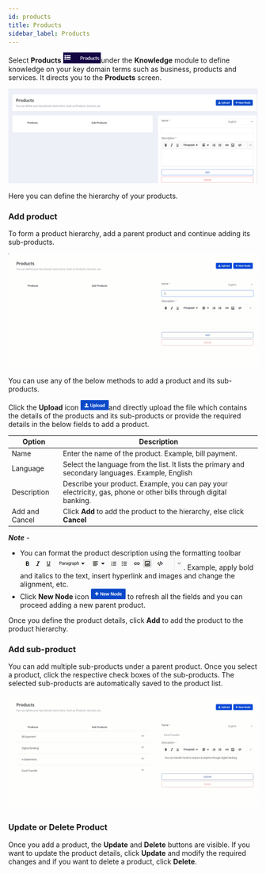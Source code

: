 ```yaml
---
id: products
title: Products
sidebar_label: Products
---
```


Select **Products** <img src="assets\CA_018.png" style="zoom:67%;" />under the **Knowledge** module to define knowledge on your key domain terms such as business, products and services. It directs you to the **Products** screen.

<img src="assets\CA_008.png" style="zoom:50%;" />

Here you can define the hierarchy of your products.

### Add product

To form a product hierarchy, add a parent product and continue adding its sub-products. 

<img src="assets\cw_010.gif" style="zoom:50%;" />

You can use any of the below methods to add a product and its sub-products.

Click the **Upload** icon <img src="assets\CA_013.png" style="zoom:50%;" />and directly upload the file which contains the details of the products and its sub-products or provide the required details in the below fields to add a product.

| Option         | Description                                                  |
| -------------- | ------------------------------------------------------------ |
| Name           | Enter the name of the product. Example, bill payment.        |
| Language       | Select the language from the list. It lists the primary and secondary languages. Example, English |
| Description    | Describe your product. Example, you can pay your electricity, gas, phone or other bills through digital banking. |
| Add and Cancel | Click **Add** to add the product to the hierarchy, else click **Cancel** |

***Note*** - 

- You can format the product description using the formatting toolbar <img src="assets\CA_009.png" style="zoom:50%;" />. Example, apply bold and italics to the text, insert hyperlink and images and change the alignment, etc.
- Click **New Node** icon <img src="assets\CA_010.png" style="zoom:50%;" /> to refresh all the fields and you can proceed adding a new parent product.

Once you define the product details, click **Add** to add the product to the product hierarchy.

### Add sub-product

You can add multiple sub-products under a parent product. Once you select a product, click the respective check boxes of the sub-products. The selected sub-products are automatically saved to the product list.

<img src="assets\cw_011.gif" style="zoom:50%;" />

### Update or Delete Product

Once you add a product, the **Update** and **Delete** buttons are visible. If you want to update the product details, click **Update** and modify the required changes and if you want to delete a product, click **Delete**.